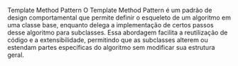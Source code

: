 Template Method Pattern
O Template Method Pattern é um padrão de design comportamental que permite definir o esqueleto de um algoritmo em uma classe base, enquanto delega a implementação de certos passos desse algoritmo para subclasses. Essa abordagem facilita a reutilização de código e a extensibilidade, permitindo que as subclasses alterem ou estendam partes específicas do algoritmo sem modificar sua estrutura geral.

